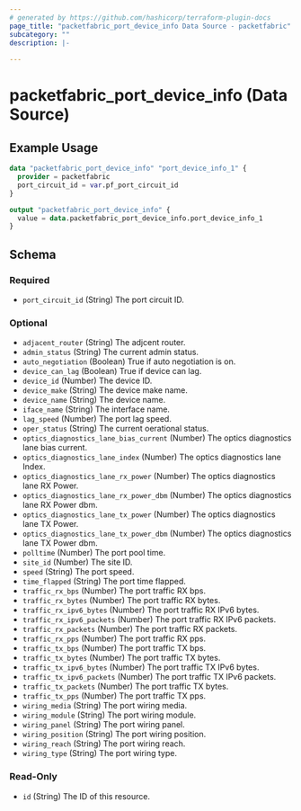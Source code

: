 ```yaml
---
# generated by https://github.com/hashicorp/terraform-plugin-docs
page_title: "packetfabric_port_device_info Data Source - packetfabric"
subcategory: ""
description: |-
  
---
```


# packetfabric_port_device_info (Data Source)



## Example Usage

```terraform
data "packetfabric_port_device_info" "port_device_info_1" {
  provider = packetfabric
  port_circuit_id = var.pf_port_circuit_id
}

output "packetfabric_port_device_info" {
  value = data.packetfabric_port_device_info.port_device_info_1
}
```

<!-- schema generated by tfplugindocs -->
## Schema

### Required

- `port_circuit_id` (String) The port circuit ID.

### Optional

- `adjacent_router` (String) The adjcent router.
- `admin_status` (String) The current admin status.
- `auto_negotiation` (Boolean) True if auto negotiation is on.
- `device_can_lag` (Boolean) True if device can lag.
- `device_id` (Number) The device ID.
- `device_make` (String) The device make name.
- `device_name` (String) The device name.
- `iface_name` (String) The interface name.
- `lag_speed` (Number) The port lag speed.
- `oper_status` (String) The current oerational status.
- `optics_diagnostics_lane_bias_current` (Number) The optics diagnostics lane bias current.
- `optics_diagnostics_lane_index` (Number) The optics diagnostics lane Index.
- `optics_diagnostics_lane_rx_power` (Number) The optics diagnostics lane RX Power.
- `optics_diagnostics_lane_rx_power_dbm` (Number) The optics diagnostics lane RX Power dbm.
- `optics_diagnostics_lane_tx_power` (Number) The optics diagnostics lane TX Power.
- `optics_diagnostics_lane_tx_power_dbm` (Number) The optics diagnostics lane TX Power dbm.
- `polltime` (Number) The port pool time.
- `site_id` (Number) The site ID.
- `speed` (String) The port speed.
- `time_flapped` (String) The port time flapped.
- `traffic_rx_bps` (Number) The port traffic RX bps.
- `traffic_rx_bytes` (Number) The port traffic RX bytes.
- `traffic_rx_ipv6_bytes` (Number) The port traffic RX IPv6 bytes.
- `traffic_rx_ipv6_packets` (Number) The port traffic RX IPv6 packets.
- `traffic_rx_packets` (Number) The port traffic RX packets.
- `traffic_rx_pps` (Number) The port traffic RX pps.
- `traffic_tx_bps` (Number) The port traffic TX bps.
- `traffic_tx_bytes` (Number) The port traffic TX bytes.
- `traffic_tx_ipv6_bytes` (Number) The port traffic TX IPv6 bytes.
- `traffic_tx_ipv6_packets` (Number) The port traffic TX IPv6 packets.
- `traffic_tx_packets` (Number) The port traffic TX bytes.
- `traffic_tx_pps` (Number) The port traffic TX pps.
- `wiring_media` (String) The port wiring media.
- `wiring_module` (String) The port wiring module.
- `wiring_panel` (String) The port wiring panel.
- `wiring_position` (String) The port wiring position.
- `wiring_reach` (String) The port wiring reach.
- `wiring_type` (String) The port wiring type.

### Read-Only

- `id` (String) The ID of this resource.


